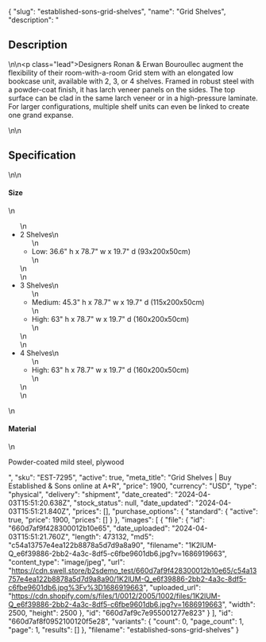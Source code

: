 {
  "slug": "established-sons-grid-shelves",
  "name": "Grid Shelves",
  "description": "<h2>Description</h2>\n<!-- split -->\n<p class=\"lead\">Designers Ronan &amp; Erwan Bouroullec augment the flexibility of their room-with-a-room Grid stem with an elongated low bookcase unit, available with 2, 3, or 4 shelves. Framed in robust steel with a powder-coat finish, it has larch veneer panels on the sides. The top surface can be clad in the same larch veneer or in a high-pressure laminate. For larger configurations, multiple shelf units can even be linked to create one grand expanse.</p>\n<!-- split -->\n<h2>Specification</h2>\n<!-- split -->\n<h4>Size</h4>\n<ul>\n<li>2 Shelves\n<ul>\n<li>Low: 36.6\" h x 78.7\" w x 19.7\" d (93x200x50cm)</li>\n</ul>\n</li>\n<li>3 Shelves\n<ul>\n<li>Medium: 45.3\" h x 78.7\" w x 19.7\" d (115x200x50cm)</li>\n<li>High: 63\" h x 78.7\" w x 19.7\" d (160x200x50cm)</li>\n</ul>\n</li>\n<li>4 Shelves\n<ul>\n<li>High: 63\" h x 78.7\" w x 19.7\" d (160x200x50cm)</li>\n</ul>\n</li>\n</ul>\n<h4>Material</h4>\n<p>Powder-coated mild steel, plywood</p>",
  "sku": "EST-7295",
  "active": true,
  "meta_title": "Grid Shelves | Buy Established & Sons online at A+R",
  "price": 1900,
  "currency": "USD",
  "type": "physical",
  "delivery": "shipment",
  "date_created": "2024-04-03T15:51:20.638Z",
  "stock_status": null,
  "date_updated": "2024-04-03T15:51:21.840Z",
  "prices": [],
  "purchase_options": {
    "standard": {
      "active": true,
      "price": 1900,
      "prices": []
    }
  },
  "images": [
    {
      "file": {
        "id": "660d7af9f428300012b10e65",
        "date_uploaded": "2024-04-03T15:51:21.760Z",
        "length": 473132,
        "md5": "c54a13757e4ea122b8878a5d7d9a8a90",
        "filename": "1K2lUM-Q_e6f39886-2bb2-4a3c-8df5-c6fbe9601db6.jpg?v=1686919663",
        "content_type": "image/jpeg",
        "url": "https://cdn.swell.store/b2sdemo_test/660d7af9f428300012b10e65/c54a13757e4ea122b8878a5d7d9a8a90/1K2lUM-Q_e6f39886-2bb2-4a3c-8df5-c6fbe9601db6.jpg%3Fv%3D1686919663",
        "uploaded_url": "https://cdn.shopify.com/s/files/1/0012/2005/1002/files/1K2lUM-Q_e6f39886-2bb2-4a3c-8df5-c6fbe9601db6.jpg?v=1686919663",
        "width": 2500,
        "height": 2500
      },
      "id": "660d7af9c7e955001277e823"
    }
  ],
  "id": "660d7af8f0952100120f5e28",
  "variants": {
    "count": 0,
    "page_count": 1,
    "page": 1,
    "results": []
  },
  "filename": "established-sons-grid-shelves"
}